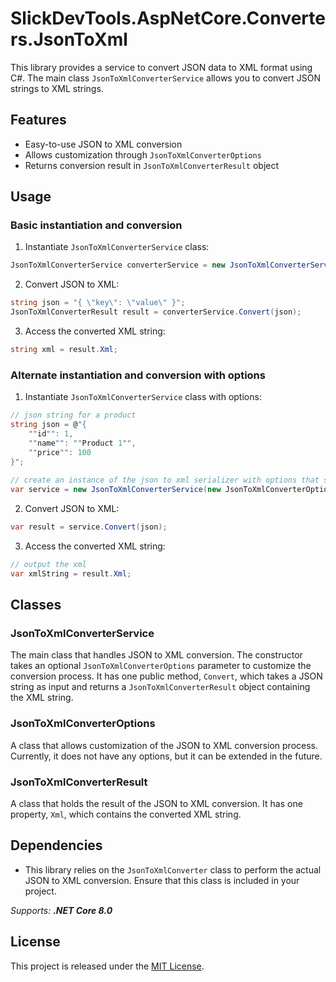 # SlickDevTools.AspNetCore.Converters.JsonToXml

This library provides a service to convert JSON data to XML format using C#. The main class `JsonToXmlConverterService`
allows you to convert JSON strings to XML strings.

## Features

- Easy-to-use JSON to XML conversion
- Allows customization through `JsonToXmlConverterOptions`
- Returns conversion result in `JsonToXmlConverterResult` object

## Usage

### Basic instantiation and conversion

1. Instantiate `JsonToXmlConverterService` class:

```csharp
JsonToXmlConverterService converterService = new JsonToXmlConverterService();
```

2. Convert JSON to XML:

```csharp
string json = "{ \"key\": \"value\" }";
JsonToXmlConverterResult result = converterService.Convert(json);
```

3. Access the converted XML string:

```csharp
string xml = result.Xml;
```

### Alternate instantiation and conversion with options

1. Instantiate `JsonToXmlConverterService` class with options:

```csharp
// json string for a product
string json = @"{
    ""id"": 1,
    ""name"": ""Product 1"",
    ""price"": 100
}";
        
// create an instance of the json to xml serializer with options that sets the root element name to "product"
var service = new JsonToXmlConverterService(new JsonToXmlConverterOptions { RootElementName = "product" });
```

2. Convert JSON to XML:

```csharp
var result = service.Convert(json);
```

3. Access the converted XML string:

```csharp
// output the xml
var xmlString = result.Xml;
```

## Classes

### JsonToXmlConverterService

The main class that handles JSON to XML conversion. The constructor takes an optional `JsonToXmlConverterOptions`
parameter to customize the conversion process. It has one public method, `Convert`, which takes a JSON string as input
and returns a `JsonToXmlConverterResult` object containing the XML string.

### JsonToXmlConverterOptions

A class that allows customization of the JSON to XML conversion process. Currently, it does not have any options, but it
can be extended in the future.

### JsonToXmlConverterResult

A class that holds the result of the JSON to XML conversion. It has one property, `Xml`, which contains the converted
XML string.

## Dependencies

- This library relies on the `JsonToXmlConverter` class to perform the actual JSON to XML conversion. Ensure that this
  class is included in your project.

_Supports: **.NET Core 8.0**_

## License

This project is released under the [MIT License](https://opensource.org/licenses/MIT).
